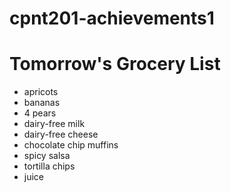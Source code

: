 # cpnt201-achievements1

# Tomorrow's Grocery List
- apricots
- bananas
- 4 pears
- dairy-free milk
- dairy-free cheese
- chocolate chip muffins
- spicy salsa
- tortilla chips
- juice
